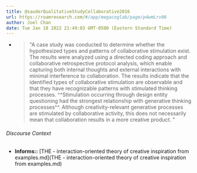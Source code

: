 ```yaml
---
title: @sauderQualitativeStudyCollaborative2016
url: https://roamresearch.com/#/app/megacoglab/page/p4wmLrv06
author: Joel Chan
date: Tue Jan 18 2022 21:49:03 GMT-0500 (Eastern Standard Time)
---
```


- > "A case study was conducted to determine whether the hypothesized types and patterns of collaborative stimulation exist. The results were analyzed using a directed coding approach and collaborative retrospective protocol analysis, which enable capturing both internal thoughts and external interactions with minimal interference to collaboration. The results indicate that the identified types of collaborative stimulation are observable and that they have recognizable patterns with stimulated thinking processes. ^^Stimulation occurring through design entity questioning had the strongest relationship with generative thinking processes^^. Although creativity-relevant generative processes are stimulated by collaborative activity, this does not necessarily mean that collaboration results in a more creative product. "

###### Discourse Context

- **Informs::** [THE - interaction-oriented theory of creative inspiration from examples.md](THE - interaction-oriented theory of creative inspiration from examples.md)
